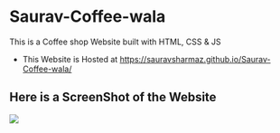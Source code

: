 # Saurav-Coffee-wala
This is a Coffee shop Website built with HTML, CSS &amp; JS

* This Website is Hosted at https://sauravsharmaz.github.io/Saurav-Coffee-wala/

## Here is a ScreenShot of the Website

<img  src='https://github.com/sauravsharmaz/Saurav-Coffee-wala/blob/main/assets/images/sauravsharmaz.github.io_Saurav-Coffee-wala_.png' />

